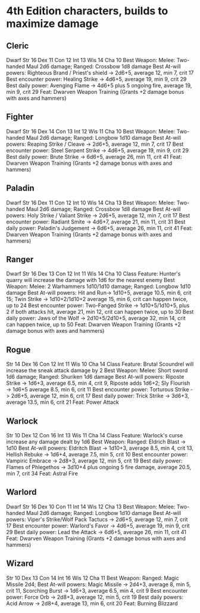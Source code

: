 # 4th Edition characters, builds to maximize damage

## Cleric
Dwarf
Str 16 Dex 11 Con 12
Int 13 Wis 14 Cha 10
Best Weapon: Melee: Two-handed Maul 2d6 damage; Ranged: Crossbow 1d8 damage
Best At-will powers: Righteous Brand / Priest's shield -> 2d6+5, average 12, min 7, crit 17
Best encounter power: Healing Strike -> 4d6+5, average 19, min 9, crit 29
Best daily power: Avenging Flame -> 4d6+5 plus 5 ongoing fire, average 19, min 9, crit 29
Feat: Dwarven Weapon Training (Grants +2 damage bonus with axes and hammers)

## Fighter
Dwarf
Str 16 Dex 14 Con 13
Int 12 Wis 11 Cha 10
Best Weapon: Melee: Two-handed Maul 2d6 damage; Ranged: Longbow 1d10 damage
Best At-will powers: Reaping Strike / Cleave -> 2d6+5, average 12, min 7, crit 17
Best encounter power: Steel Serpent Strike -> 4d6+5, average 19, min 9, crit 29
Best daily power: Brute Strike -> 6d6+5, average 26, min 11, crit 41
Feat: Dwarven Weapon Training (Grants +2 damage bonus with axes and hammers)

## Paladin
Dwarf
Str 16 Dex 11 Con 12
Int 10 Wis 14 Cha 13
Best Weapon: Melee: Two-handed Maul 2d6 damage; Ranged: Crossbow 1d8 damage
Best At-will powers: Holy Strike / Valiant Strike -> 2d6+5, average 12, min 7, crit 17
Best encounter power: Radiant Smite -> 4d6+7, average 21, min 11, crit 31
Best daily power: Paladin's Judgement -> 6d6+5, average 26, min 11, crit 41
Feat: Dwarven Weapon Training (Grants +2 damage bonus with axes and hammers)

## Ranger
Dwarf
Str 16 Dex 13 Con 12
Int 11 Wis 14 Cha 10
Class Feature: Hunter's quarry will increase the damage with 1d6 for the nearest enemy
Best Weapon: Melee: 2 Warhammers 1d10/1d10 damage; Ranged: Longbow 1d10 damage
Best At-will powers: Hit and Run-> 1d10+5, average 10.5, min 6, crit 15; Twin Strike -> 1d10+2/1d10+2 average 15, min 6, crit can happen twice, up to 24
Best encounter power: Two-Fanged Strike -> 1d10+5/1d10+5, plus 2 if both attacks hit, average 21, min 12, crit can happen twice, up to 30
Best daily power: Jaws of the Wolf -> 2d10+5/2d10+5, average 32, min 14, crit can happen twice, up to 50
Feat: Dwarven Weapon Training (Grants +2 damage bonus with axes and hammers)

## Rogue
Str 14 Dex 16 Con 12
Int 11 Wis 10 Cha 14
Class Feature: Brutal Scoundrel will increase the sneak attack damage by 2
Best Weapon: Melee: Short sword 1d6 damage; Ranged: Shuriken 1d6 damage
Best At-will powers: Riposte Strike -> 1d6+3, average 6.5, min 4, crit 9, Riposte adds 1d6+2; Sly Flourish -> 1d6+5 average 8.5, min 6, crit 11
Best encounter power: Torturous Strike -> 2d6+5, average 12, min 6, crit 17
Best daily power: Trick Strike -> 3d6+3, average 13.5, min 6, crit 21
Feat: Power Attack

## Warlock
Str 10 Dex 12 Con 16
Int 13 Wis 11 Cha 14
Class Feature: Warlock's curse increase any damage dealt by 1d6
Best Weapon: Ranged: Eldrich Blast -> 1d10
Best At-will powers: Eldritch Blast -> 1d10+3, average 8.5, min 4, crit 13, Hellish Rebuke -> 1d6+4, average 7.5, min 5, crit 10
Best encounter power: Vampiric Embrace -> 2d8+3, average 12, min 5, crit 19
Best daily power: Flames of Phlegethos -> 3d10+4 plus ongoing 5 fire damage, average 20.5, min 7, crit 34
Feat: Astral Fire

## Warlord
Dwarf
Str 16 Dex 10 Con 11
Int 14 Wis 12 Cha 13
Best Weapon: Melee: Two-handed Maul 2d6 damage; Ranged: Longbow 1d10 damage
Best At-will powers: Viper's Strike/Wolf Pack Tactucs -> 2d6+5, average 12, min 7, crit 17
Best encounter power: Warlord's Favor -> 4d6+5, average 19, min 9, crit 29
Best daily power: Lead the Attack -> 6d6+5, average 26, min 11, crit 41
Feat: Dwarven Weapon Training (Grants +2 damage bonus with axes and hammers)

## Wizard
Str 10 Dex 13 Con 14
Int 16 Wis 12 Cha 11
Best Weapon: Ranged: Magic Missile 2d4;
Best At-will powers: Magic Missile -> 2d4+3, average 8, min 5, crit 11, Scorching Burst -> 1d6+3, average 6.5, min 4, crit 9
Best encounter power: Force Orb -> 2d8+3, average 12, min 5, crit 19
Best daily powers: Acid Arrow -> 2d8+4, average 13, min 6, crit 20
Feat: Burning Blizzard
